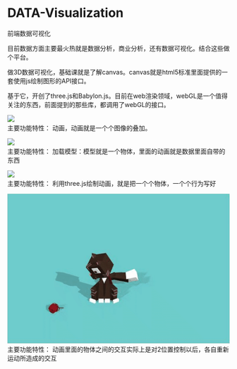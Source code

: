 # DATA-Visualization
前端数据可视化

目前数据方面主要最火热就是数据分析，商业分析，还有数据可视化。结合这些做个平台。

做3D数据可视化，基础课就是了解canvas。canvas就是html5标准里面提供的一套使用js绘制图形的API接口。

基于它，开创了three.js和Babylon.js。目前在web渲染领域，webGL是一个值得关注的东西，前面提到的那些库，都调用了webGL的接口。

![](./Imgs/wave.gif)<br>
主要功能特性：
动画，动画就是一个个图像的叠加。

![](./Imgs/deer-forest.gif)<br>
主要功能特性：
加载模型：模型就是一个物体，里面的动画就是数据里面自带的东西

![](./Imgs/cow.gif)<br>
主要功能特性：
利用three.js绘制动画，就是把一个个物体，一个个行为写好

![](./Imgs/cat.gif)<br>
主要功能特性：
动画里面的物体之间的交互实际上是对2位置控制以后，各自重新运动所造成的交互
